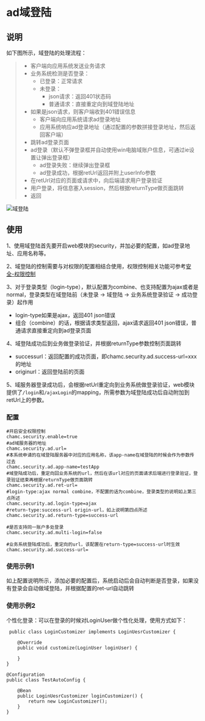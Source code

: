# ad域登陆

## 说明

如下图所示，域登陆的处理流程：

> - 客户端向应用系统发送业务请求  
> - 业务系统检测是否登录：
>   - 已登录：正常请求
>   - 未登录：
>       - json请求：返回401状态码
>       - 普通请求：直接重定向到域登陆地址
> - 如果是json请求，则客户端收到401错误信息
>   - 客户端向应用系统请求ad登录地址
>   - 应用系统响应ad登录地址（通过配置的参数拼接登录地址，然后返回客户端）
> - 跳转ad登录页面
> - ad登录（默认不弹登录框并自动使用win电脑域账户信息，可通过ie设置让弹出登录框）
>   - ad登录失败：继续弹出登录框
>   - ad登录成功，根据retUrl返回并附上userInfo参数
> - 在retUrl对应的页面或请求中，向后端请求用户登录验证
> - 用户登录，将信息塞入session，然后根据returnType做页面跳转
> - 返回

![域登陆](https://i.imgur.com/iOSp5Kp.png)

## 使用

1、使用域登陆首先要开启web模块的security，并加必要的配置，如ad登录地址、应用名称等。

2、域登陆的控制需要与对权限的配置相结合使用，权限控制相关功能可参考[安全-权限控制](chamc-boot-starter-web/security-permission.md )

3、对于登录类型（login-type），默认配置为combine、也支持配置为ajax或者是normal，登录类型在域登陆前（未登录 -> 域登陆 -> 业务系统登录验证 -> 成功登录）起作用
- login-type如果是ajax，返回401 json错误
- 组合（combine）的话，根据请求类型返回，ajax请求返回401 json错误，普通请求直接重定向到ad登录页面

4、域登陆成功后到业务做登录验证，并根据returnType参数控制页面跳转
- successurl：返回配置的成功页面，即chamc.security.ad.success-url=xxx的地址
- originurl：返回登陆前的页面

5、域服务器登录成功后，会根据retUrl重定向到业务系统做登录验证，web模块提供了`/login`和`/ajaxLogin`的mapping，所需参数为域登陆成功后自动附加到retUrl上的参数。

### 配置

    #开启安全权限控制
    chamc.security.enable=true
    #ad域服务器的地址
    chamc.security.ad.url=  
    #本系统申请的在域登陆服务器中对应的应用名称，该app-name在域登陆的时候会作为参数传过去  
    chamc.security.ad.app-name=testApp
    #域登陆成功后，重定向回业务系统的url，然后在该url对应的页面请求后端进行登录验证，登录验证结束再根据returnType做页面跳转
    chamc.security.ad.ret-url=
    #login-type:ajax normal combine，不配置的话为combine，登录类型的说明如上第三点所述
    chamc.security.ad.login-type=ajax
    #return-type:success-url origin-url，如上说明第四点所述
    chamc.security.ad.return-type=success-url

    #是否支持同一账户多处登录
    chamc.security.ad.multi-login=false

    #业务系统登陆成功后，重定向的url，该配置在return-type=success-url时生效
    chamc.security.ad.success-url=

### 使用示例1

如上配置说明所示，添加必要的配置后，系统启动后会自动判断是否登录，如果没有登录会自动做域登陆，并根据配置的ret-url自动跳转

### 使用示例2

个性化登录：可以在登录的时候对LoginUser做个性化处理，使用方式如下：

     public class LoginCustomizer implements LoginUesrCustomizer {
    
    	@Override
    	public void customize(LoginUser loginUser) {
    
    	}
    }
    
    @Configuration
    public class TestAutoConfig {
    	
    	@Bean
    	public LoginUesrCustomizer loginCustomizer() {
    		return new LoginCustomizer();
    	}
    }